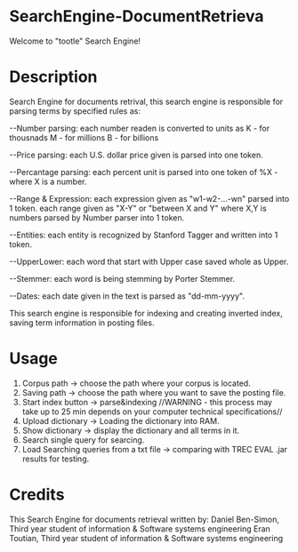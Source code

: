 # SearchEngine-DocumentRetrieva
Welcome to "tootle" Search Engine!
# Description
Search Engine for documents retrival, this search engine is responsible for parsing terms by specified rules as:

--Number parsing: each number readen is converted to units as K - for thousnads M - for millions B - for billions

--Price parsing: each U.S. dollar price given is parsed into one token.

--Percantage parsing: each percent unit is parsed into one token of %X - where X is a number.

--Range & Expression: each expression given as "w1-w2-...-wn" parsed into 1 token. each range given as "X-Y" or "between X and Y" where X,Y is numbers parsed by Number parser into 1 token.

--Entities: each entity is recognized by Stanford Tagger and written into 1 token.

--UpperLower: each word that start with Upper case saved whole as Upper.

--Stemmer: each word is being stemming by Porter Stemmer.

--Dates: each date given in the text is parsed as "dd-mm-yyyy".

This search engine is responsible for indexing and creating inverted index, saving term information in posting files.

# Usage
1. Corpus path -> choose the path where your corpus is located.
2. Saving path -> choose the path where you want to save the posting file.
3. Start index button -> parse&indexing //WARNING - this process may take up to 25 min depends on your computer technical specifications//
4. Upload dictionary -> Loading the dictionary into RAM.
5. Show dictionary -> display the dictionary and all terms in it.
6. Search single query for searcing.
7. Load Searching queries from a txt file -> comparing with TREC EVAL .jar results for testing.
# Credits
This Search Engine for documents retrieval written by: Daniel Ben-Simon, Third year student of information & Software systems engineering Eran Toutian, Third year student of information & Software systems engineering
